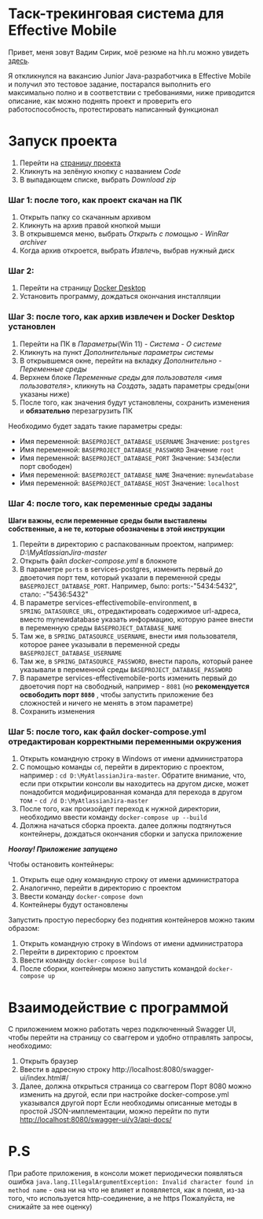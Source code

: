 # Таск-трекинговая система для Effective Mobile

Привет, меня зовут Вадим Сирик, моё резюме на hh.ru можно увидеть <a id="myhref" href="https://krasnoyarsk.hh.ru/resume/adb17ed8ff0c974da80039ed1f6d4e6a464253">здесь</a>. 

Я откликнулся на вакансию Junior Java-разработчика в Effective Mobile и получил это тестовое задание, постарался выполнить его максимально полно и в соответствии с требованиями, ниже приводится описание, как можно поднять проект и проверить его работоспособность, протестировать написанный функционал


# Запуск проекта

1. Перейти на <a id="myhref" href="https://github.com/closeyoureyess/MyAtlassianJira">страницу проекта</a> 
2. Кликнуть на зелёную кнопку с названием *Code*
3. В выпадающем списке, выбрать *Download zip*

### Шаг 1: после того, как проект скачан на ПК

1. Открыть папку со скачанным архивом
2. Кликнуть на архив правой кнопкой мыши
3. В открывшемся меню, выбрать *Открыть с помощью* - *WinRar archiver*
4. Когда архив откроется, выбрать *Извлечь*, выбрав нужный диск

### Шаг 2:

1. Перейти на страницу <a id="myhref" href="https://www.docker.com/products/docker-desktop/">Docker Desktop</a>
2. Установить программу, дождаться окончания инсталляции

### Шаг 3: после того, как архив извлечен и Docker Desktop установлен

1. Перейти на ПК в *Параметры*(Win 11) - *Система* - *О системе*
2. Кликнуть на пункт *Дополнительные параметры системы*
3. В открывшемся окне, перейти на вкладку *Дополнительно* - *Переменные среды*
4. Верхнем блоке *Переменные среды для пользователя <имя пользователя>*, кликнуть на *Создать*, задать параметры среды(они указаны ниже)
5. После того, как значения будут установлены, сохранить изменения и **обязательно** перезагрузить ПК

Необходимо будет задать такие параметры среды: 
* Имя переменной: `BASEPROJECT_DATABASE_USERNAME`
Значение: `postgres`
* Имя переменной: `BASEPROJECT_DATABASE_PASSWORD`
Значение `root`
* Имя переменной: `BASEPROJECT_DATABASE_PORT`
Значение: `5434`(если порт свободен)
* Имя переменной: `BASEPROJECT_DATABASE_NAME`
Значение: `mynewdatabase`
* Имя переменной: `BASEPROJECT_DATABASE_HOST`
Значение: `localhost`

### Шаг 4: после того, как переменные среды заданы
**Шаги важны, если переменные среды были выставлены собственные, а не те, которые обозначены в этой инструкции**
1. Перейти в директорию с распакованным проектом, например: *D:\MyAtlassianJira-master*
2. Открыть файл *docker-compose.yml* в блокноте
3. В параметре `ports` в services-postgres, изменить первый до двоеточия порт тем, который указали в переменной среды `BASEPROJECT_DATABASE_PORT`. Например, было: ports:-"5434:5432", стало: -"5436:5432"
4. В параметре services-effectivemobile-environment, в `SPRING_DATASOURCE_URL`, отредактировать содержимое url-адреса, вместо mynewdatabase указать информацию, которую ранее внести в переменную среды `BASEPROJECT_DATABASE_NAME`
5. Там же, в `SPRING_DATASOURCE_USERNAME`, внести имя пользователя, которое ранее указывали в переменной среды `BASEPROJECT_DATABASE_USERNAME`
6. Там же, в `SPRING_DATASOURCE_PASSWORD`, внести пароль, который ранее указывали в переменной среды `BASEPROJECT_DATABASE_PASSWORD`
7. В параметре services-effectivemobile-ports изменить первый до двоеточия порт на свободный, например - `8081` (но **рекомендуется освободить порт `8080`** , чтобы запустить приложение без сложностей и ничего не менять в этом параметре)
8. Сохранить изменения

### Шаг 5: после того, как файл docker-compose.yml отредактирован корректными переменными окружения

1. Открыть командную строку в Windows от имени администратора
2. С помощью команды `cd`, перейти в директорию с проектом, например : `cd D:\MyAtlassianJira-master`. 
Обратите внимание, что, если при открытии консоли вы находитесь на другом диске, может понадобится модифицированная команда для перехода в другом том - `cd /d D:\MyAtlassianJira-master`
4. После того, как произойдет переход к нужной директории, необходимо ввести команду `docker-compose up --build`
5. Должна начаться сборка проекта. далее должны подтянуться контейнеры, дождаться окончания сборки и запуска приложение

***Hooray! Приложение запущено***

Чтобы остановить контейнеры:
1. Открыть еще одну командную строку от имени администратора
2. Аналогично, перейти в директорию с проектом
3. Ввести команду `docker-compose down`
4. Контейнеры будут остановлены

Запустить простую пересборку без поднятия контейнеров можно таким образом:

1. Открыть командную строку в Windows от имени администратора
2. Перейти в директорию с проектом
3. Ввести команду `docker-compose build`
4. После сборки, контейнеры можно запустить командой `docker-compose up`


# Взаимодействие с программой

С приложением можно работать через подключенный Swagger UI, чтобы перейти на страницу со сваггером и удобно отправлять запросы, необходимо:
1. Открыть браузер
2. Ввести в адресную строку http://localhost:8080/swagger-ui/index.html#/
3. Далее, должна открыться страница со сваггером
Порт 8080 можно изменить на другой, если при настройке docker-compose.yml указывался другой порт
Если необходимы описанные методы в простой JSON-имплементации, можно перейти по пути  [http://localhost:8080/swagger-ui/v3/api-docs/](http://localhost:8080/v3/api-docs)
# P.S
При работе приложения, в консоли может периодически появляться ошибка  `java.lang.IllegalArgumentException: Invalid character found in method name` - она ни на что не влияет и появляется, как я понял, из-за того, что используется http-соединение, а не https
Пожалуйста, не снижайте за нее оценку)
